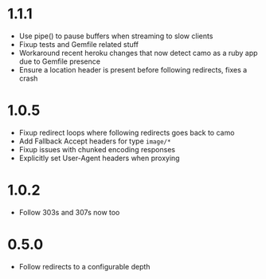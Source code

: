 1.1.1
=====

* Use pipe() to pause buffers when streaming to slow clients
* Fixup tests and Gemfile related stuff
* Workaround recent heroku changes that now detect camo as a ruby app due to Gemfile presence
* Ensure a location header is present before following redirects, fixes a crash

1.0.5
=====

* Fixup redirect loops where following redirects goes back to camo
* Add Fallback Accept headers for type `image/*`
* Fixup issues with chunked encoding responses
* Explicitly set User-Agent headers when proxying

1.0.2
=====

* Follow 303s and 307s now too

0.5.0
=====

* Follow redirects to a configurable depth

